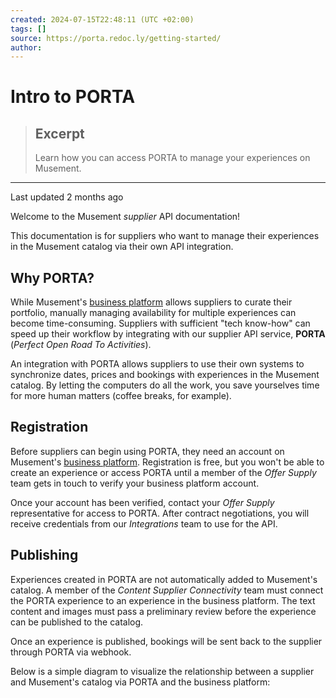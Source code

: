 ```yaml
---
created: 2024-07-15T22:48:11 (UTC +02:00)
tags: []
source: https://porta.redoc.ly/getting-started/
author: 
---
```


# Intro to PORTA

> ## Excerpt
> Learn how you can access PORTA to manage your experiences on Musement.

---
Last updated 2 months ago

Welcome to the Musement _supplier_ API documentation!

This documentation is for suppliers who want to manage their experiences in the Musement catalog via their own API integration.

## [][1]Why PORTA?

While Musement's [business platform][2] allows suppliers to curate their portfolio, manually managing availability for multiple experiences can become time-consuming. Suppliers with sufficient "tech know-how" can speed up their workflow by integrating with our supplier API service, **PORTA** (_Perfect Open Road To Activities_).

An integration with PORTA allows suppliers to use their own systems to synchronize dates, prices and bookings with experiences in the Musement catalog. By letting the computers do all the work, you save yourselves time for more human matters (coffee breaks, for example).

## [][3]Registration

Before suppliers can begin using PORTA, they need an account on Musement's [business platform][4]. Registration is free, but you won't be able to create an experience or access PORTA until a member of the _Offer Supply_ team gets in touch to verify your business platform account.

Once your account has been verified, contact your _Offer Supply_ representative for access to PORTA. After contract negotiations, you will receive credentials from our _Integrations_ team to use for the API.

## [][5]Publishing

Experiences created in PORTA are not automatically added to Musement's catalog. A member of the _Content Supplier Connectivity_ team must connect the PORTA experience to an experience in the business platform. The text content and images must pass a preliminary review before the experience can be published to the catalog.

Once an experience is published, bookings will be sent back to the supplier through PORTA via webhook.

Below is a simple diagram to visualize the relationship between a supplier and Musement's catalog via PORTA and the business platform:

[1]: https://porta.redoc.ly/getting-started/#why-porta
[2]: https://business.musement.com/
[3]: https://porta.redoc.ly/getting-started/#registration
[4]: https://business.musement.com/
[5]: https://porta.redoc.ly/getting-started/#publishing

